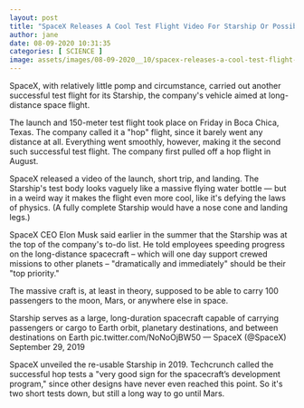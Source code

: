 ```yaml
---
layout: post
title: "SpaceX Releases A Cool Test Flight Video For Starship Or Possibly A Flying Water Bottle"
author: jane 
date: 08-09-2020 10:31:35 
categories: [ SCIENCE ] 
image: assets/images/08-09-2020__10/spacex-releases-a-cool-test-flight-video-for-starship-or-pos_hhdw.1200.png
---
```

SpaceX, with relatively little pomp and circumstance, carried out another successful test flight for its Starship, the company's vehicle aimed at long-distance space flight.

The launch and 150-meter test flight took place on Friday in Boca Chica, Texas. The company called it a "hop" flight, since it barely went any distance at all. Everything went smoothly, however, making it the second such successful test flight. The company first pulled off a hop flight in August.

SpaceX released a video of the launch, short trip, and landing. The Starship's test body looks vaguely like a massive flying water bottle — but in a weird way it makes the flight even more cool, like it's defying the laws of physics. (A fully complete Starship would have a nose cone and landing legs.)

SpaceX CEO Elon Musk said earlier in the summer that the Starship was at the top of the company's to-do list. He told employees speeding progress on the long-distance spacecraft – which will one day support crewed missions to other planets – "dramatically and immediately" should be their "top priority."

The massive craft is, at least in theory, supposed to be able to carry 100 passengers to the moon, Mars, or anywhere else in space.

Starship serves as a large, long-duration spacecraft capable of carrying passengers or cargo to Earth orbit, planetary destinations, and between destinations on Earth pic.twitter.com/NoNoOjBW50 — SpaceX (@SpaceX) September 29, 2019

SpaceX unveiled the re-usable Starship in 2019. Techcrunch called the successful hop tests a "very good sign for the spacecraft’s development program," since other designs have never even reached this point. So it's two short tests down, but still a long way to go until Mars.